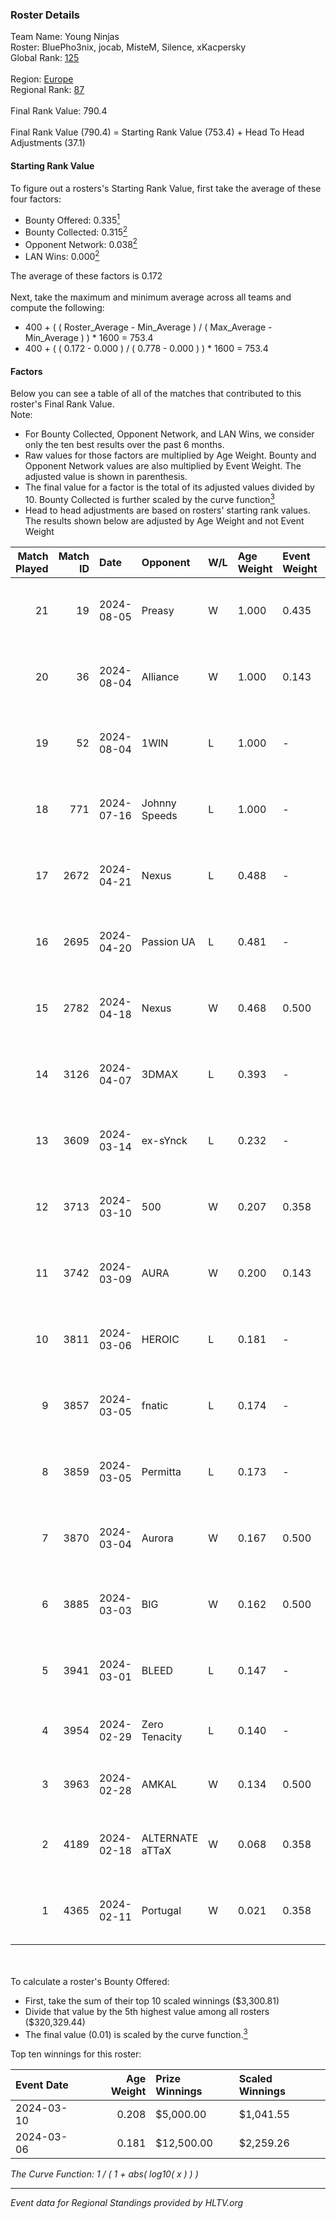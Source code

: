 ### Roster Details<br />
Team Name: Young Ninjas<br />
Roster: BluePho3nix, jocab, MisteM, Silence, xKacpersky<br />
Global Rank: [125](../standings_global.md)<br />
<br />
Region: [Europe]( ../standings_europe.md)<br />
Regional Rank: [87]( ../standings_europe.md)<br />
<br />
Final Rank Value:  790.4<br />
<br />
Final Rank Value (790.4) = Starting Rank Value (753.4) + Head To Head Adjustments (37.1)<br />

#### Starting Rank Value<br />
To figure out a rosters's Starting Rank Value, first take the average of these four factors:<br />
- Bounty Offered: 0.335[<sup>1</sup>](#table2)
- Bounty Collected: 0.315[<sup>2</sup>](#table1)
- Opponent Network: 0.038[<sup>2</sup>](#table1)
- LAN Wins: 0.000[<sup>2</sup>](#table1)

The average of these factors is 0.172<br />
<br />
Next, take the maximum and minimum average across all teams and compute the following:<br />
- 400 + ( ( Roster_Average - Min_Average ) / ( Max_Average - Min_Average ) ) * 1600 = 753.4
- 400 + ( ( 0.172 - 0.000 ) / ( 0.778 - 0.000 ) ) * 1600 = 753.4


#### Factors<br />
Below you can see a table of all of the matches that contributed to this roster's Final Rank Value.<br />
Note:<br />

- For Bounty Collected, Opponent Network, and LAN Wins, we consider only the ten best results over the past 6 months.
- Raw values for those factors are multiplied by Age Weight. Bounty and Opponent Network values are also multiplied by Event Weight. The adjusted value is shown in parenthesis.
- The final value for a factor is the total of its adjusted values divided by 10. Bounty Collected is further scaled by the curve function[<sup>3</sup>](#curveFunction)
- Head to head adjustments are based on rosters' starting rank values. The results shown below are adjusted by Age Weight and not Event Weight
<span id="table1"></span><br />


| Match Played | Match ID | Date       | Opponent        | W/L | Age Weight | Event Weight | Bounty Collected | Opponent Network | LAN Wins  | H2H Adj. | Roster                                          |
| -: | -: | :- | :- | :- | :- | :- | :- | :- | :- | -: | :- |
|           21 |       19 | 2024-08-05 | Preasy          | W   | 1.000      | 0.435        | 0.008 (0.004)    | 0.216 (0.094)    | 0 (0.000) |    15.54 | BluePho3nix, jocab, MisteM, Silence, xKacpersky |
|           20 |       36 | 2024-08-04 | Alliance        | W   | 1.000      | 0.143        | 0.017 (0.002)    | 0.283 (0.040)    | 0 (0.000) |    19.13 | BluePho3nix, jocab, MisteM, Silence, xKacpersky |
|           19 |       52 | 2024-08-04 | 1WIN            | L   | 1.000      | -            | -                | -                | -         |    -6.52 | BluePho3nix, jocab, MisteM, Silence, xKacpersky |
|           18 |      771 | 2024-07-16 | Johnny Speeds   | L   | 1.000      | -            | -                | -                | -         |    -2.10 | BluePho3nix, jocab, MisteM, Silence, xKacpersky |
|           17 |     2672 | 2024-04-21 | Nexus           | L   | 0.488      | -            | -                | -                | -         |    -5.85 | bobeksde, jocab, MisteM, Silence, xKacpersky    |
|           16 |     2695 | 2024-04-20 | Passion UA      | L   | 0.481      | -            | -                | -                | -         |    -2.76 | bobeksde, jocab, MisteM, Silence, xKacpersky    |
|           15 |     2782 | 2024-04-18 | Nexus           | W   | 0.468      | 0.500        | 0.014 (0.003)    | 0.447 (0.105)    | 0 (0.000) |     9.17 | bobeksde, jocab, MisteM, Silence, xKacpersky    |
|           14 |     3126 | 2024-04-07 | 3DMAX           | L   | 0.393      | -            | -                | -                | -         |    -0.08 | BluePho3nix, jocab, MisteM, Silence, xKacpersky |
|           13 |     3609 | 2024-03-14 | ex-sYnck        | L   | 0.232      | -            | -                | -                | -         |    -6.01 | BluePho3nix, dex, maxster, MisteM, Silence      |
|           12 |     3713 | 2024-03-10 | 500             | W   | 0.207      | 0.358        | 0.001 (0.000)    | 0.090 (0.007)    | 0 (0.000) |     2.80 | BluePho3nix, jocab, maxster, MisteM, Silence    |
|           11 |     3742 | 2024-03-09 | AURA            | W   | 0.200      | 0.143        | 0.000 (0.000)    | 0.008 (0.000)    | 0 (0.000) |     1.10 | BluePho3nix, jocab, maxster, MisteM, Silence    |
|           10 |     3811 | 2024-03-06 | HEROIC          | L   | 0.181      | -            | -                | -                | -         |    -0.07 | BluePho3nix, jocab, maxster, MisteM, Silence    |
|            9 |     3857 | 2024-03-05 | fnatic          | L   | 0.174      | -            | -                | -                | -         |    -0.07 | BluePho3nix, jocab, maxster, MisteM, Silence    |
|            8 |     3859 | 2024-03-05 | Permitta        | L   | 0.173      | -            | -                | -                | -         |    -1.37 | BluePho3nix, jocab, maxster, MisteM, Silence    |
|            7 |     3870 | 2024-03-04 | Aurora          | W   | 0.167      | 0.500        | 0.420 (0.035)    | 0.759 (0.063)    | 0 (0.000) |     5.24 | BluePho3nix, jocab, maxster, MisteM, Silence    |
|            6 |     3885 | 2024-03-03 | BIG             | W   | 0.162      | 0.500        | 0.154 (0.012)    | 0.290 (0.023)    | 0 (0.000) |     4.87 | BluePho3nix, jocab, maxster, MisteM, Silence    |
|            5 |     3941 | 2024-03-01 | BLEED           | L   | 0.147      | -            | -                | -                | -         |    -1.14 | BluePho3nix, jocab, maxster, MisteM, Silence    |
|            4 |     3954 | 2024-02-29 | Zero Tenacity   | L   | 0.140      | -            | -                | -                | -         |    -0.56 | BluePho3nix, jocab, MisteM, REZ, Silence        |
|            3 |     3963 | 2024-02-28 | AMKAL           | W   | 0.134      | 0.500        | 0.130 (0.009)    | 0.452 (0.030)    | 0 (0.000) |     3.80 | BluePho3nix, maxster, MisteM, REZ, Silence      |
|            2 |     4189 | 2024-02-18 | ALTERNATE aTTaX | W   | 0.068      | 0.358        | 0.031 (0.001)    | 0.537 (0.013)    | 0 (0.000) |     1.69 | BluePho3nix, jocab, maxster, MisteM, Silence    |
|            1 |     4365 | 2024-02-11 | Portugal        | W   | 0.021      | 0.358        | 0.003 (0.000)    | 0.115 (0.001)    | 0 (0.000) |     0.26 | BluePho3nix, jocab, maxster, MisteM, Silence    |

<br />
<span id="table2"></span><br />
To calculate a roster's Bounty Offered:<br />

- First, take the sum of their top 10 scaled winnings ($3,300.81)
- Divide that value by the 5th highest value among all rosters ($320,329.44)
- The final value (0.01) is scaled by the curve function.[<sup>3</sup>](#curveFunction)

Top ten winnings for this roster:<br />

| Event Date | Age Weight | Prize Winnings | Scaled Winnings |
| :- | -: | :- | :- |
| 2024-03-10 |      0.208 | $5,000.00      | $1,041.55       |
| 2024-03-06 |      0.181 | $12,500.00     | $2,259.26       |


<span id="curveFunction"></span>_The Curve Function: 1 / ( 1 + abs( log10( x ) ) )_<br />

---
_Event data for Regional Standings provided by HLTV.org_<br />
